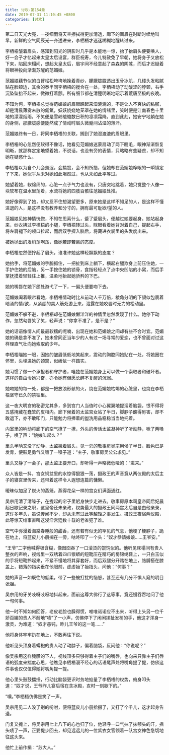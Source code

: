 ```yaml
---
title: 讨欢-第154章
date: 2019-07-31 11:10:45 +0800
categories: [讨欢]
---
```


第二日天光大亮，一夜细雨将天空擦拭得更加清透，廊下的画眉在时断时续地叫早，新鲜的空气同辰光一齐透进来，李栖梧才迷迷糊糊地醒转过来。

李栖梧皱着眉头，感知到阳光的阴影时几乎是本能地一惊，抬了抬肩头便要唤人，好一会子才忆起来太皇太后设宴，群臣祝寿，今儿特赦免了早朝，她将身子又放松下来，陷回床榻间，想起太皇太后，眉宇间不经意起了森森的阴骘，而后才迟疑着将眼神投向渐渐苏醒的范媚娘。

范媚娘藕节似的白臂松松垮垮地挽着青纱，朦朦胧胧透出玉骨冰肌，几缕头发粘腻贴在脸颊边，其余的泰半同李栖梧的搅合在一处，李栖梧动了动酸涩的脖颈，右手沉坠坠抬不起来，微微打着颤。所有细节都在清楚明晰地昭示着荒唐至极的夜晚。

不知为何，李栖梧总觉得范媚娘的眉眼瞧起来湿漉漉的，不是让人不爽快的粘腻，却是清晨薄雾未散的氤氲，妖妖娆娆地笼罩在她的情绪里，笑时便是江南春色十里地的濛濛烟雨，不笑便是雪岭皑皑数日积的凛凛霜降。直到此刻，她安宁地躺在她的身侧，那朦胧感便陡然成了情动时眉头微蹙间沾湿的薄汗。

范媚娘终有一日，将同李栖梧的关联，搁到了她湿漉漉的眉眼里。

李栖梧的心忽然便软得不像话，她看见范媚娘迷蒙扇动了两下睫毛，眼神渐渐恢复明晰，就那样定定地望着她，不说话，也没有旁的表情，只略略有些疑虑，却不知她在疑惑什么。

李栖梧以为自个儿会羞涩，会尴尬，会不知所措，但她却在范媚娘睁眼的一瞬镇定了下来，她似乎从未对她如此坦然过，也从未如此平等过。

她望着她，软绵绵的，心脏一点子气力也没有，只唐突地跳着，她只觉整个人像一块软布在温水里荡着，水流将她的四肢百骸往范媚娘处推。

她好像得到了她，却又忍不住想渴望更多，原来她是这样不知足的人，是这样不懂进退的人，是这样没有教养和分寸的，拥有最可耻欲/望的人。

范媚娘见她神情恍惚，不知在思索什么，蹙了蹙眉头，便越过她要起身。她站起身来，纱衣拂过李栖梧的小腿，李栖梧转过头，眯眼看着她背对着自己，提起右手，将左肩褪下的领口拉起，而后双手探入脑后，将藏进衣裳里的头发度出来。

被她抛出的发梢荡啊荡，像她若即若离的态度。

李栖梧忽然便拧起了眉头，谁准许她这样轻飘飘的态度？

她抬手，将范媚娘的手腕抓住，一把扯到床上躺下，横起右腿欺身上前压住她，一手护住她的后脑，另一手按住她的锁骨，食指轻轻点了点中央凹陷的小窝，而后手掌抚摸着轻轻往上推，温柔地抬起她骄矜的下巴。

她的嘴唇在她下颌处游弋了一下，一偏头便要吻下去。

范媚娘阖着眼帘看她，李栖梧情动时比从前动人千万倍，棱角分明的下颌似包裹着暗涌的情/欲，从紧绷的美人筋处游上来，泄露在她咬唇时无力的松动里。

范媚娘不躲不避，李栖梧却在范媚娘懒洋洋的神情里忽然发现了什么。她停下动作，忽然勾唇笑了笑，轻声说：“你拿不准了，是不是？”

她的话语像情人间最最软糯的呢喃，出现在她和范媚娘之间却有些不合时宜。范媚娘的确是拿不准了，她未曾同正当年少的人有过一场寻常的爱恋，也不曾面对过这样理直气壮向她索取的少年。

李栖梧瞄她一眼，因她的皱眉低低地笑起来，震动的胸腔同她贴在一处，将她圈在怀里，头埋进她的颈窝，似皈依一样踏实。

她习惯了做一个承担者和守护者，唯独在范媚娘身上可以做一个索取者和破坏者。这样的自由令她兴奋，亦令她有但愿长醉不复醒的沉溺。

她吻她的每一处，都是一把放浪形骸的火，烧在范媚娘枯竭的心脏里，也烧在李栖梧坚守已久的禁锢里。

这一夜大明宫的秘密尤其多，多到宫门人当值时小心翼翼地提溜着脑袋，恨不得将五感掩藏在蠢笨的皮相内。廊下候着的太监宫女站了半日，脚脖子酸得厉害，却不敢退下，亦不敢叩门，只能勉力将捧着的盥洗用品稳稳当当地托着。

内室里的响动将廊下的空气撩了一撩，外头的传话太监凝神听了听动静，嗽了两嗓子，唤了声：“娘娘叫起么？”

里头半晌又没了动静，太监撇着眉头，见一旁的敬事房吴宗用侯了半日，脸色已是发青，便鼓足勇气又嚷了一嗓子道：“主子，敬事房吴公公求见。”

里头又静了一会子，那太监正要开口，却听得一声略微低哑的：“进来。”

众人皆是一抖，宫女铜盆里的水惊得狠狠一荡，摄政王的声音竟从两仪殿的太后主子的寝宫里传来，还带着这样令人遐想连篇的慵懒。

暧昧似加足了炭火的蒸笼，蒸得花朵一样的宫女们满面通红。

吴宗用清了清嗓子，在拢起的帘子里躬身快步走进去。敬事房原本司皇帝同后妃晨起日歇记录之职，这皇帝还未亲政，权势最大的摄政王同两宫太后自是由他亲录，这许多年头，虽说传闻不少，却从未有过此等越矩之事发生。摄政王夜宿两仪殿，此等惊天绯事直叫这浸淫宫廷数十载的老雀犯了难。

空气中弥漫着海棠春睡般的甜香，还有若有似无的罕见的气息，他梗了梗脖子，跪在地上，将蓝皮儿小册搁在一旁，咕咚叩了一个头：“奴才恭请娘娘……王爷安。”

“王爷”二字他喊得极含糊，像囫囵吞了一口滚烫的馄饨似的。他听见床榻间有贵人整衣的声响，视线里一双绣着四爪银蟒的短靴压在精巧的蜀锦绣鞋上，一只白玉似的手将短靴拎起来，不紧不慢地将其穿套好，而后双腿分开踏在地上，胳膊搭在膝盖上，错落的指尖垂在他眼前，虚虚抬了抬指头，问他：“何事？”

她的声音一如既往的低柔，带了一些被打扰的恼怒，甚至还有几分不惧人窥的明目张胆。

吴宗用的牙关吱呀吱呀地抖起来，面前这尊大佛行了这等事，竟还慢吞吞地问了他一句何事。

他一时不知如何回答，老皮老脸也臊得慌，唯唯诺诺应不出来，听得上头另一位千娇百媚的贵人不耐地“啧”了一小声，仿佛停下了闲闲揉扯发梢的手，他这才浑身一激灵，为难道：“奴才愚钝，昨儿王爷的这一笔……”

他将身体牢牢趴在地上，不敢再往下说。

他听见头顶身着蟒袍的贵人动了动脖子，偏着脑袋，反问他：“你说呢？”

像吴宗用这样腌臜的下人，视线顶多只够得着主子们的嘴唇，也向来只靠主子们唇语的弧度来揣度心思，他瞧见李栖梧漫不经心的话语尾声处将嘴角提了提，仿佛这件事也仅仅值得她将嘴角提一提。

他心里头鼓鼓擂捶，行动比脑袋更识时务地掂量了李栖梧的权势，俯身叩头道：“奴才说，王爷昨儿宴后宿在含冰殿，亥时一刻歇下的。”

“噢。”李栖梧仿佛是笑了一声。

吴宗用见二人没了别的吩咐，便将蓝皮儿小册拾掇了，又打了个千儿，这才起身告退。

门复又掩上，将吴宗用七上八下的心也归了位，他轻呼一口气抹了抹额头的汗，摇头啧了一声，正要提步回去，却见远远儿的一位紫衣女官领着一队宫女神色急切地往这头来。

他忙上前作揖：“苏大人。”

